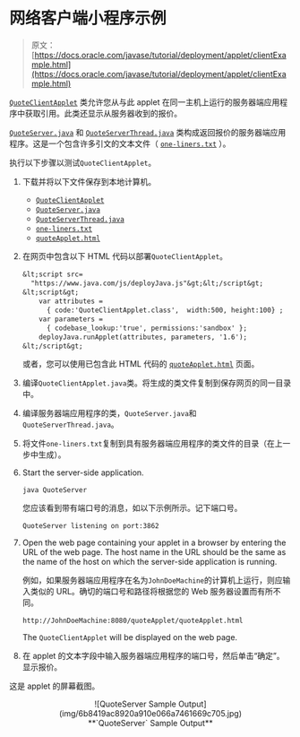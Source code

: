 # 网络客户端小程序示例

> 原文： [https://docs.oracle.com/javase/tutorial/deployment/applet/clientExample.html](https://docs.oracle.com/javase/tutorial/deployment/applet/clientExample.html)

[`QuoteClientApplet`](examples/QuoteClientApplet.java) 类允许您从与此 applet 在同一主机上运行的服务器端应用程序中获取引用。此类还显示从服务器收到的报价。

[`QuoteServer.java`](examples/QuoteServer.java) 和 [`QuoteServerThread.java`](examples/QuoteServerThread.java) 类构成返回报价的服务器端应用程序。这是一个包含许多引文的文本文件（ [`one-liners.txt`](examples/one-liners.txt) ）。

执行以下步骤以测试`QuoteClientApplet`。

1.  下载并将以下文件保存到本地计算机。
    *   [`QuoteClientApplet`](examples/QuoteClientApplet.java)
    *   [`QuoteServer.java`](examples/QuoteServer.java)
    *   [`QuoteServerThread.java`](examples/QuoteServerThread.java)
    *   [`one-liners.txt`](examples/one-liners.txt)
    *   [`quoteApplet.html`](examples/quoteApplet.html)
2.  在网页中包含以下 HTML 代码以部署`QuoteClientApplet`。

    ```
    &lt;script src=
      "https://www.java.com/js/deployJava.js"&gt;&lt;/script&gt;
    &lt;script&gt; 
        var attributes =
          { code:'QuoteClientApplet.class',  width:500, height:100} ; 
        var parameters =
          { codebase_lookup:'true', permissions:'sandbox' };
        deployJava.runApplet(attributes, parameters, '1.6'); 
    &lt;/script&gt;

    ```

    或者，您可以使用已包含此 HTML 代码的 [`quoteApplet.html`](examples/quoteApplet.html) 页面。
3.  编译`QuoteClientApplet.java`类。将生成的类文件复制到保存网页的同一目录中。
4.  编译服务器端应用程序的类，`QuoteServer.java`和`QuoteServerThread.java`。
5.  将文件`one-liners.txt`复制到具有服务器端应用程序的类文件的目录（在上一步中生成）。
6.  Start the server-side application.

    ```
    java QuoteServer

    ```

    您应该看到带有端口号的消息，如以下示例所示。记下端口号。

    ```
    QuoteServer listening on port:3862

    ```

7.  Open the web page containing your applet in a browser by entering the URL of the web page. The host name in the URL should be the same as the name of the host on which the server-side application is running.

    例如，如果服务器端应用程序在名为`JohnDoeMachine`的计算机上运行，​​则应输入类似的 URL。确切的端口号和路径将根据您的 Web 服务器设置而有所不同。

    ```
    http://JohnDoeMachine:8080/quoteApplet/quoteApplet.html

    ```

    The `QuoteClientApplet` will be displayed on the web page.
8.  在 applet 的文本字段中输入服务器端应用程序的端口号，然后单击“确定”。显示报价。

这是 applet 的屏幕截图。

<center>![QuoteServer Sample Output](img/6b8419ac8920a910e066a7461669c705.jpg)

<center>**`QuoteServer` Sample Output**</center>

</center>